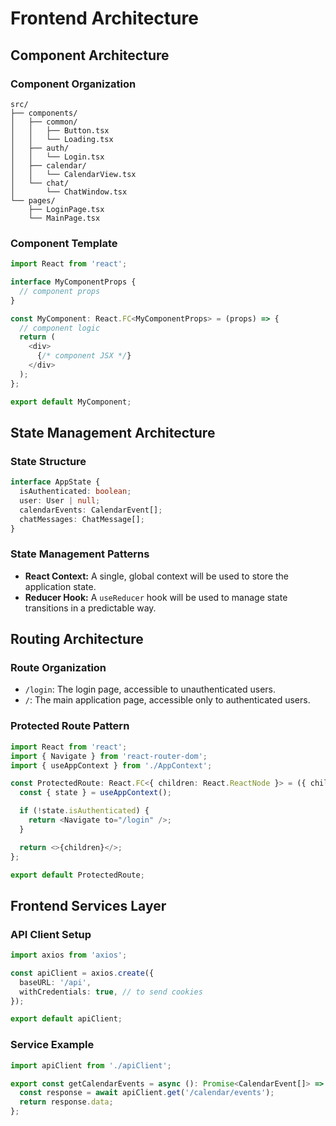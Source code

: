 # Frontend Architecture

## Component Architecture

### Component Organization
```
src/
├── components/
│   ├── common/
│   │   ├── Button.tsx
│   │   └── Loading.tsx
│   ├── auth/
│   │   └── Login.tsx
│   ├── calendar/
│   │   └── CalendarView.tsx
│   └── chat/
│       └── ChatWindow.tsx
└── pages/
    ├── LoginPage.tsx
    └── MainPage.tsx
```

### Component Template
```typescript
import React from 'react';

interface MyComponentProps {
  // component props
}

const MyComponent: React.FC<MyComponentProps> = (props) => {
  // component logic
  return (
    <div>
      {/* component JSX */}
    </div>
  );
};

export default MyComponent;
```

## State Management Architecture

### State Structure
```typescript
interface AppState {
  isAuthenticated: boolean;
  user: User | null;
  calendarEvents: CalendarEvent[];
  chatMessages: ChatMessage[];
}
```

### State Management Patterns
- **React Context:** A single, global context will be used to store the application state.
- **Reducer Hook:** A `useReducer` hook will be used to manage state transitions in a predictable way.

## Routing Architecture

### Route Organization
- `/login`: The login page, accessible to unauthenticated users.
- `/`: The main application page, accessible only to authenticated users.

### Protected Route Pattern
```typescript
import React from 'react';
import { Navigate } from 'react-router-dom';
import { useAppContext } from './AppContext';

const ProtectedRoute: React.FC<{ children: React.ReactNode }> = ({ children }) => {
  const { state } = useAppContext();

  if (!state.isAuthenticated) {
    return <Navigate to="/login" />;
  }

  return <>{children}</>;
};

export default ProtectedRoute;
```

## Frontend Services Layer

### API Client Setup
```typescript
import axios from 'axios';

const apiClient = axios.create({
  baseURL: '/api',
  withCredentials: true, // to send cookies
});

export default apiClient;
```

### Service Example
```typescript
import apiClient from './apiClient';

export const getCalendarEvents = async (): Promise<CalendarEvent[]> => {
  const response = await apiClient.get('/calendar/events');
  return response.data;
};
```
